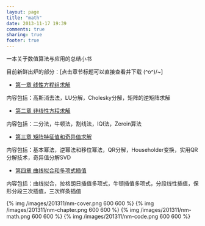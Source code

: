 ```yaml
---
layout: page
title: "math"
date: 2013-11-17 19:39
comments: true
sharing: true
footer: true
---
```


一本关于数值算法与应用的总结小书

目前新鲜出炉的部分：[点击章节标题可以直接查看并下载 \(^o^)/~]   

* [第一章 线性方程组求解](/files/nm-chapter1.pdf)

内容包括：高斯消去法，LU分解，Cholesky分解，矩阵的逆矩阵求解

* [第二章 非线性方程求解](/files/nm-chapter2.pdf)

内容包括：二分法，牛顿法，割线法，IQI法，Zeroin算法

* [第三章 矩阵特征值和奇异值求解](/files/nm-chapter3.pdf)

内容包括：基本幂法，逆幂法和移位幂法，QR分解，Householder变换，实用QR分解技术，奇异值分解SVD

* [第四章 曲线拟合和多项式插值](/files/nm-chapter4.pdf)

内容包括：曲线拟合，拉格朗日插值多项式，牛顿插值多项式，分段线性插值，保形分段三次插值，三次样条插值


{% img  /images/201311/nm-cover.png 600 600  %}
{% img  /images/201311/nm-chapter.png 600 600  %}
{% img  /images/201311/nm-math.png 600 600  %}
{% img  /images/201311/nm-code.png 600 600  %}
    